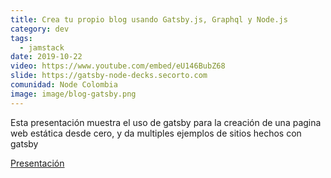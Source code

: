 ```yaml
---
title: Crea tu propio blog usando Gatsby.js, Graphql y Node.js
category: dev
tags:
  - jamstack
date: 2019-10-22
video: https://www.youtube.com/embed/eU146BubZ68
slide: https://gatsby-node-decks.secorto.com
comunidad: Node Colombia
image: image/blog-gatsby.png
---
```


Esta presentación muestra el uso de gatsby para la creación de una pagina web estática desde cero, y da multiples ejemplos de sitios hechos con gatsby


[Presentación](https://gatsby-node-decks.secorto.com/)
